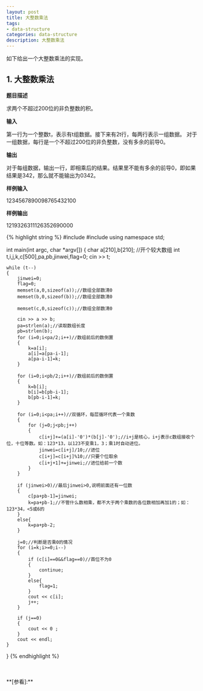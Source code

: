 ```yaml
---
layout: post
title: 大整数乘法
tags:
- data-structure
categories: data-structure
description: 大整数乘法
---
```


如下给出一个大整数乘法的实现。


<!-- more -->

## 1. 大整数乘法

**题目描述**

求两个不超过200位的非负整数的积。

**输入**

第一行为一个整数t，表示有t组数据。接下来有2t行，每两行表示一组数据。 对于一组数据，每行是一个不超过200位的非负整数，没有多余的前导0。

**输出**

对于每组数据，输出一行，即相乘后的结果。结果里不能有多余的前导0，即如果结果是342，那么就不能输出为0342。

**样例输入**

1234567890098765432100

**样例输出**

1219326311126352690000 


{% highlight string %}
#include <iostream>
#include <cstring>
using namespace std;

int main(int argc, char *argv[])
{
	char a[210],b[210]; //开个较大数组
	int t,i,j,k,c[500],pa,pb,jinwei,flag=0;
	cin >> t;

    while (t--)
    {
		jinwei=0;
		flag=0;
		memset(a,0,sizeof(a));//数组全部数清0
		memset(b,0,sizeof(b));//数组全部数清0
		
		memset(c,0,sizeof(c));//数组全部数清0
		
		cin >> a >> b;
		pa=strlen(a);//读取数组长度
		pb=strlen(b);
		for (i=0;i<pa/2;i++)//数组前后的数倒置
		{
			k=a[i];
			a[i]=a[pa-i-1];
			a[pa-i-1]=k;
		}

		for (i=0;i<pb/2;i++)//数组前后的数倒置
		{
			k=b[i];
			b[i]=b[pb-i-1];
			b[pb-i-1]=k;
		}

		for (i=0;i<pa;i++)//双循环，每层循环代表一个乘数
		{
			for (j=0;j<pb;j++)
			{
				c[i+j]+=(a[i]-'0')*(b[j]-'0');//i+j是核心，i+j表示c数组接收个位，十位等数。如：123*13，以123不变乘1，3；乘1时自动进位。
				jinwei=c[i+j]/10;//进位
				c[i+j]=c[i+j]%10;//只要个位取余
				c[i+j+1]+=jinwei;//进位给前一个数
			}
		}

		if (jinwei>0)//最后jinwei>0,说明前面还有一位数
		{
			c[pa+pb-1]=jinwei;
			k=pa+pb-1;//不管什么数相乘，都不大于两个乘数的各位数相加再加1的；如：123*34，<5或6的
		}
		else{
			k=pa+pb-2;
		}

        j=0;//判断是否乘0的情况
        for (i=k;i>=0;i--)
        {
            if (c[i]==0&&flag==0)//首位不为0
            {
				continue;
			}
            else{
				flag=1;
			}
			cout << c[i];
			j++;
		}

		if (j==0)
		{
			cout << 0 ;
		}
		cout << endl;
	}
}
{% endhighlight %}





<br />
<br />
**[参看]:**



<br />
<br />
<br />


